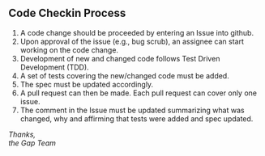 
## Code Checkin Process

1. A code change should be proceeded by entering an Issue into github.  
2. Upon approval of the issue (e.g., bug scrub), an assignee can start working on the code change.  
3. Development of new and changed code follows Test Driven Development (TDD).  
4. A set of tests covering the new/changed code must be added.  
5. The spec must be updated accordingly.  
6. A pull request can then be made. Each pull request can cover only one issue.  
7. The comment in the Issue must be updated summarizing what was changed, why and affirming that tests were added and spec updated.  

*Thanks,  
the Gap Team*
